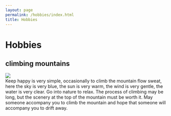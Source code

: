 ```yaml
---
layout: page
permalink: /hobbies/index.html
title: Hobbies
---
```


# Hobbies

## climbing mountains

<div class="third">
<img src="./images/山.jpg">
</div>
Keep happy is very simple, occasionally to climb the mountain flow sweat, here the sky is very blue, the sun is very warm, the wind is very gentle, the water is very clear. Go into nature to relax. The process of climbing may be long, but the scenery at the top of the mountain must be worth it. May someone accompany you to climb the mountain and hope that someone will accompany you to drift away.

